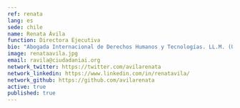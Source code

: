 ```yaml
---
ref: renata
lang: es
sede: chile
name: Renata Ávila
function: Directora Ejecutiva
bio: "Abogada Internacional de Derechos Humanos y Tecnologías. LL.M. (Universidad de Turin). Innovando en la participación política y defendiendo la democracia en la era digital."
image: renataavila.jpg
email: ravila@ciudadaniai.org
network_twitter: https://twitter.com/avilarenata
network_linkedin: https://www.linkedin.com/in/renatavila/
network_github: https://github.com/avilarenata
active: true
published: true
---
```

